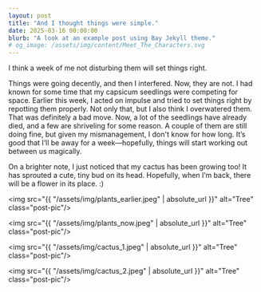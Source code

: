 ```yaml
---
layout: post
title: "And I thought things were simple."
date: 2025-03-16 00:00:00
blurb: "A look at an example post using Bay Jekyll theme."
# og_image: /assets/img/content/Meet_The_Characters.svg
---
```


I think a week of me not disturbing them will set things right.

Things were going decently, and then I interfered. Now, they are not. I had known for some time that my capsicum seedlings were competing for space. Earlier this week, I acted on impulse and tried to set things right by repotting them properly. Not only that, but I also think I overwatered them. That was definitely a bad move. Now, a lot of the seedlings have already died, and a few are shriveling for some reason. A couple of them are still doing fine, but given my mismanagement, I don't know for how long. It’s good that I’ll be away for a week—hopefully, things will start working out between us magically.

On a brighter note, I just noticed that my cactus has been growing too! It has sprouted a cute, tiny bud on its head. Hopefully, when I’m back, there will be a flower in its place. :)

<img src="{{ "/assets/img/plants_earlier.jpeg" | absolute_url }}" alt="Tree" class="post-pic"/>

<img src="{{ "/assets/img/plants_now.jpeg" | absolute_url }}" alt="Tree" class="post-pic"/>

<img src="{{ "/assets/img/cactus_1.jpeg" | absolute_url }}" alt="Tree" class="post-pic"/>

<img src="{{ "/assets/img/cactus_2.jpeg" | absolute_url }}" alt="Tree" class="post-pic"/>
